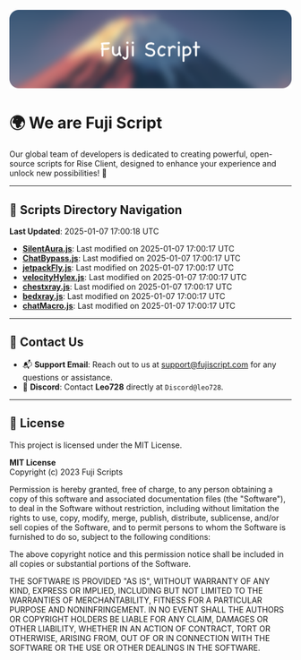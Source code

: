 ![Banner](.github/b.webp)

# 🌍 **We are Fuji Script**

Our global team of developers is dedicated to creating powerful, open-source scripts for Rise Client, designed to enhance your experience and unlock new possibilities! 🌟

---
<!-- SCRIPTS_NAVIGATION_START -->
## 📂 **Scripts Directory Navigation**

**Last Updated**: 2025-01-07 17:00:18 UTC

- **[SilentAura.js](scripts/SilentAura.js)**: Last modified on 2025-01-07 17:00:17 UTC
- **[ChatBypass.js](scripts/ChatBypass.js)**: Last modified on 2025-01-07 17:00:17 UTC
- **[jetpackFly.js](scripts/jetpackFly.js)**: Last modified on 2025-01-07 17:00:17 UTC
- **[velocityHylex.js](scripts/velocityHylex.js)**: Last modified on 2025-01-07 17:00:17 UTC
- **[chestxray.js](scripts/chestxray.js)**: Last modified on 2025-01-07 17:00:17 UTC
- **[bedxray.js](scripts/bedxray.js)**: Last modified on 2025-01-07 17:00:17 UTC
- **[chatMacro.js](scripts/chatMacro.js)**: Last modified on 2025-01-07 17:00:17 UTC

<!-- SCRIPTS_NAVIGATION_END -->

---

## 💬 **Contact Us**  
- 📬 **Support Email**: Reach out to us at [support@fujiscript.com](mailto:support@fujiscript.com) for any questions or assistance.  
- 💬 **Discord**: Contact **Leo728** directly at `Discord@leo728`.

---

## 📜 **License**

This project is licensed under the MIT License.  

**MIT License**  
Copyright (c) 2023 Fuji Scripts  

Permission is hereby granted, free of charge, to any person obtaining a copy of this software and associated documentation files (the "Software"), to deal in the Software without restriction, including without limitation the rights to use, copy, modify, merge, publish, distribute, sublicense, and/or sell copies of the Software, and to permit persons to whom the Software is furnished to do so, subject to the following conditions:  

The above copyright notice and this permission notice shall be included in all copies or substantial portions of the Software.  

THE SOFTWARE IS PROVIDED "AS IS", WITHOUT WARRANTY OF ANY KIND, EXPRESS OR IMPLIED, INCLUDING BUT NOT LIMITED TO THE WARRANTIES OF MERCHANTABILITY, FITNESS FOR A PARTICULAR PURPOSE AND NONINFRINGEMENT. IN NO EVENT SHALL THE AUTHORS OR COPYRIGHT HOLDERS BE LIABLE FOR ANY CLAIM, DAMAGES OR OTHER LIABILITY, WHETHER IN AN ACTION OF CONTRACT, TORT OR OTHERWISE, ARISING FROM, OUT OF OR IN CONNECTION WITH THE SOFTWARE OR THE USE OR OTHER DEALINGS IN THE SOFTWARE.  
